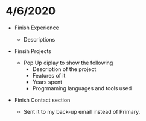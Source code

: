 # 4/6/2020

- Finish Experience
    - Descriptions

- Finsih Projects
    - Pop Up diplay to show the following
        - Description of the project
        - Features of it 
        - Years spent 
        - Progrmaming languages and tools used
        
- Finish Contact section 
    - Sent it to my back-up email instead of Primary.